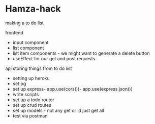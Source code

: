 # Hamza-hack

making a to do list 

frontend 
- input component 
- list component
- list item components - we might want to generate a delete button 
- useEffect for our get and post requests 



api storing things from to do list 
- setting up heroku 
- set pg 
- set up express- app.use(cors())- app.use(express.json())
- write scripts
- set up a todo router 
- set up crud routes 
- set up models - not any get or id just get all 
- test via postman 

